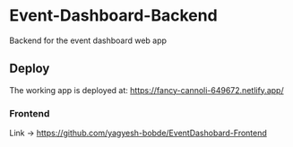 # Event-Dashboard-Backend
Backend for the event dashboard web app
## Deploy
The working app is deployed at: https://fancy-cannoli-649672.netlify.app/
### Frontend 
Link -> https://github.com/yagyesh-bobde/EventDashobard-Frontend
